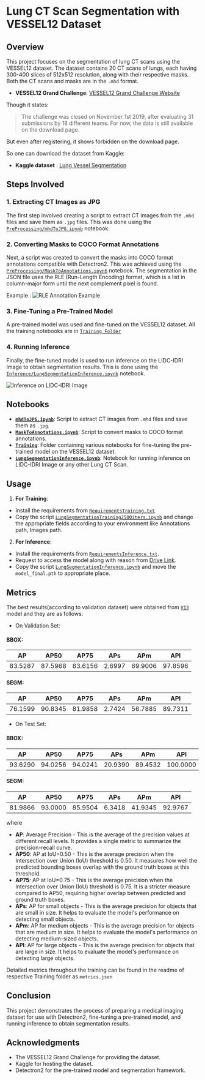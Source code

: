 # Lung CT Scan Segmentation with VESSEL12 Dataset

## Overview

This project focuses on the segmentation of lung CT scans using the VESSEL12 dataset. The dataset contains 20 CT scans of lungs, each having 300-400 slices of 512x512 resolution, along with their respective masks. Both the CT scans and masks are in the `.mhd` format.

- **VESSEL12 Grand Challenge**: [VESSEL12 Grand Challenge Website](https://vessel12.grand-challenge.org/)

Though it states:
> The challenge was closed on November 1st 2019, after evaluating 31 submissions by 18 different teams. For now, the data is still available on the download page.

But even after registering, it shows forbidden on the download page.

So one can download the dataset from Kaggle:
- **Kaggle dataset** : [Lung Vessel Segmentation](https://www.kaggle.com/datasets/andrewmvd/lung-vessel-segmentation)



## Steps Involved

### 1. Extracting CT Images as JPG

The first step involved creating a script to extract CT images from the `.mhd` files and save them as `.jpg` files. This was done using the [`PreProcessing/mhdToJPG.ipynb`](PreProcessing/mhdToJPG.ipynb) notebook.

### 2. Converting Masks to COCO Format Annotations

Next, a script was created to convert the masks into COCO format annotations compatible with Detectron2. This was achieved using the  [`PreProcessing/MaskToAnnotations.ipynb`](PreProcessing/MaskToAnnotations.ipynb) notebook. The segmentation in the JSON file uses the RLE (Run-Length Encoding) format, which is a list in column-major form until the next complement pixel is found.

Example :
![RLE Annotation Example][1]


[1]: https://i.sstatic.net/Knq3CjpG.png

### 3. Fine-Tuning a Pre-Trained Model

A pre-trained model was used and fine-tuned on the VESSEL12 dataset. All the training notebooks are in [`Training Folder`](Training)

### 4. Running Inference

Finally, the fine-tuned model is used to run inference on the LIDC-IDRI Image to obtain segmentation results. This is done using the [`Inference/LungSegmentationInference.ipynb`](Inference/LungSegmentationInference.ipynb) notebook.

 ![Inference on LIDC-IDRI Image][2]


[2]: https://i.sstatic.net/51ZnLyEH.png


## Notebooks

- **[`mhdToJPG.ipynb`](PreProcessing/mhdToJPG.ipynb)**: Script to extract CT images from `.mhd` files and save them as `.jpg`.
- **[`MaskToAnnotations.ipynb`](PreProcessing/MaskToAnnotations.ipynb)**: Script to convert masks to COCO format annotations.
- **[`Training`](Training)**: Folder containing various notebooks for fine-tuning the pre-trained model on the VESSEL12 dataset.
- **[`LungSegmentationInference.ipynb`](Inference/LungSegmentationInference.ipynb)**: Notebook for running inference on LIDC-IDRI Image or any other Lung CT Scan.


## Usage

1. **For Training**: 
- Install the requirements from [`RequirementsTraining.txt`](Training/RequirementsTraining.txt).
- Copy the script [`LungSegmentationTraining2500iters.ipynb`](Training/V1/LungSegmentationTraining2500iters.ipynb) and change the appropriate fields according to your environment like Annotations path, Images path.

2. **For Inference**: 
- Install the requirements from [`RequirementsInference.txt`](Inference/RequirementsInference.txt).
- Request to access the model along with reason from [Drive Link](https://drive.google.com/file/d/1-9ioLFORD_EA_ZvaG3IHkrMF1vIYkXAz/view?usp=drive_link).
- Copy the script [`LungSegmentationInference.ipynb`](Inference/LungSegmentationInference.ipynb) and move the `model_final.pth` to appropriate place.

## Metrics

The best results(according to validation dataset) were obtained from [`V13`](Training/V13) model and they are as follows:

- On Validation Set:

#### BBOX:
| AP     | AP50   | AP75   | APs    | APm    | APl    |
|--------|--------|--------|--------|--------|--------|
| 83.5287| 87.5968| 83.6156| 2.6997 | 69.9006| 97.8596|

#### SEGM:
| AP     | AP50   | AP75   | APs    | APm    | APl    |
|--------|--------|--------|--------|--------|--------|
| 76.1599| 90.8345| 81.9858| 2.7424 | 56.7885| 89.7311|

- On Test Set:

#### BBOX:
| AP     | AP50   | AP75   | APs    | APm    | APl    |
|--------|--------|--------|--------|--------|--------|
| 93.6290| 94.0256| 94.0241| 20.9390| 89.4532| 100.0000|

#### SEGM:
| AP     | AP50   | AP75   | APs    | APm    | APl    |
|--------|--------|--------|--------|--------|--------|
| 81.9866| 93.0000| 85.9504| 6.3418 | 41.9345| 92.9767|


where
- **AP**: Average Precision - This is the average of the precision values at different recall levels. It provides a single metric to summarize the precision-recall curve.
- **AP50**: AP at IoU=0.50 - This is the average precision when the Intersection over Union (IoU) threshold is 0.50. It measures how well the predicted bounding boxes overlap with the ground truth boxes at this threshold.
- **AP75**: AP at IoU=0.75 - This is the average precision when the Intersection over Union (IoU) threshold is 0.75. It is a stricter measure compared to AP50, requiring higher overlap between predicted and ground truth boxes.
- **APs**: AP for small objects - This is the average precision for objects that are small in size. It helps to evaluate the model's performance on detecting small objects.
- **APm**: AP for medium objects - This is the average precision for objects that are medium in size. It helps to evaluate the model's performance on detecting medium-sized objects.
- **APl**: AP for large objects - This is the average precision for objects that are large in size. It helps to evaluate the model's performance on detecting large objects.

Detailed metrics throughout the training can be found in the readme of respective Training folder as `metrics.json`

## Conclusion

This project demonstrates the process of preparing a medical imaging dataset for use with Detectron2, fine-tuning a pre-trained model, and running inference to obtain segmentation results.

## Acknowledgments

- The VESSEL12 Grand Challenge for providing the dataset.
- Kaggle for hosting the dataset.
- Detectron2 for the pre-trained model and segmentation framework.
